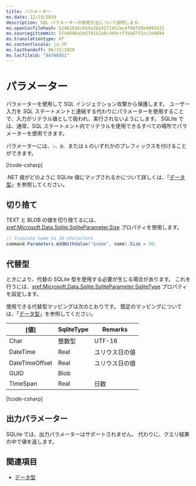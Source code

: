 ```yaml
---
title: パラメーター
ms.date: 12/13/2019
description: SQL パラメーターの使用方法について説明します。
ms.openlocfilehash: b24610a5cb65e2b24171452acef9bf55b4995431
ms.sourcegitcommit: 5fd4696a3e5791b2a8c449ccffda87f2cc2d4894
ms.translationtype: HT
ms.contentlocale: ja-JP
ms.lasthandoff: 06/15/2020
ms.locfileid: "84768951"
---
```

# <a name="parameters"></a>パラメーター

パラメーターを使用して SQL インジェクション攻撃から保護します。 ユーザー入力を SQL ステートメントと連結する代わりにパラメーターを使用することで、入力がリテラル値として扱われ、実行されないようにします。 SQLite では、通常、SQL ステートメント内でリテラルを使用できるすべての場所でパラメーターを使用できます。

パラメーターには、`:`、`@`、または `$` のいずれかのプレフィックスを付けることができます。

[!code-csharp[](../../../../samples/snippets/standard/data/sqlite/HelloWorldSample/Program.cs?name=snippet_Parameter)]

.NET 値がどのように SQLite 値にマップされるかについて詳しくは、「[データ型](types.md)」を参照してください。

## <a name="truncation"></a>切り捨て

TEXT と BLOB の値を切り捨てるには、<xref:Microsoft.Data.Sqlite.SqliteParameter.Size> プロパティを使用します。

```csharp
// Truncate name to 30 characters
command.Parameters.AddWithValue("$name", name).Size = 30;
```

## <a name="alternative-types"></a>代替型

ときにより、代替の SQLite 型を使用する必要が生じる場合があります。 これを行うには、<xref:Microsoft.Data.Sqlite.SqliteParameter.SqliteType> プロパティを設定します。

使用できる代替型マッピングは次のとおりです。 既定のマッピングについては、「[データ型](types.md)」を参照してください。

| [値]          | SqliteType | Remarks          |
| -------------- | ---------- | ---------------- |
| Char           | 整数型    | UTF-16           |
| DateTime       | Real       | ユリウス日の値 |
| DateTimeOffset | Real       | ユリウス日の値 |
| GUID           | Blob       |                  |
| TimeSpan       | Real       | 日数          |

[!code-csharp[](../../../../samples/snippets/standard/data/sqlite/DateAndTimeSample/Program.cs?name=snippet_SqliteType)]

## <a name="output-parameters"></a>出力パラメーター

SQLite では、出力パラメーターはサポートされません。 代わりに、クエリ結果の中で値を返します。

## <a name="see-also"></a>関連項目

* [データ型](types.md)
